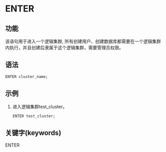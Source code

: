 # ENTER

## 功能

该语句用于进入一个逻辑集群, 所有创建用户、创建数据库都需要在一个逻辑集群内执行，并且创建后隶属于这个逻辑集群，需要管理员权限。

## 语法

```sql
ENTER cluster_name;
```

## 示例

1. 进入逻辑集群test_cluster。

    ```sql
    ENTER test_cluster;
    ```

## 关键字(keywords)

ENTER

